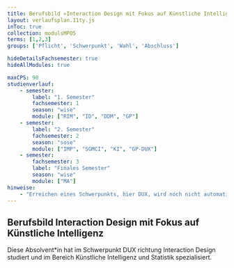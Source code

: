 ```yaml
---
title: Berufsbild »Interaction Design mit Fokus auf Künstliche Intelligenz« (Master of Science)
layout: verlaufsplan.11ty.js
inToc: true
collection: modulsMPO5
terms: [1,2,3]
groups: ['Pflicht', 'Schwerpunkt', 'Wahl', 'Abschluss']

hideDetailsFachsemester: true
hideAllModules: true

maxCPS: 90
studienverlauf:
    - semester:
        label: "1. Semester"
        fachsemester: 1
        season: "wise"
        module: ["RIM", "ID", "DDM", "GP"]
    - semester:
        label: "2. Semester"
        fachsemester: 2
        season: "sose"
        module: ["IMP", "SGMCI", "KI", "GP-DUX"]
    - semester:
        fachsemester: 3
        label: "Finales Semester"
        season: "wise"
        module: ["MA"]
hinweise:
    - "Erreichen eines Schwerpunkts, hier DUX, wird noch nicht automatisch geprüft"
---
```



## Berufsbild Interaction Design mit Fokus auf Künstliche Intelligenz

Diese Absolvent*in hat im Schwerpunkt DUX richtung Interaction Design studiert und im Bereich Künstliche Intelligenz und Statistik spezialisiert.
